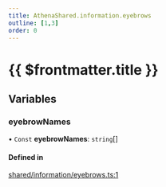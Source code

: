 ```yaml
---
title: AthenaShared.information.eyebrows
outline: [1,3]
order: 0
---
```


# {{ $frontmatter.title }}


## Variables

### eyebrowNames

• `Const` **eyebrowNames**: `string`[]

#### Defined in

[shared/information/eyebrows.ts:1](https://github.com/Stuyk/altv-athena/blob/d18d8cd/src/core/shared/information/eyebrows.ts#L1)
